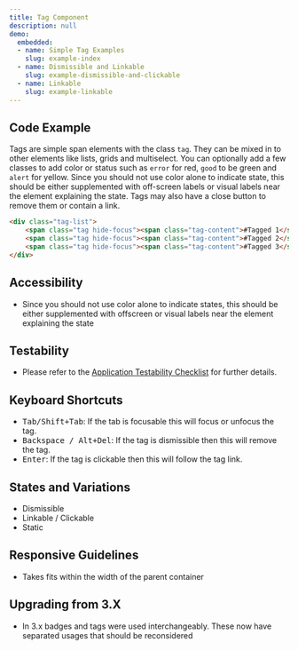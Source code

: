 ```yaml
---
title: Tag Component
description: null
demo:
  embedded:
  - name: Simple Tag Examples
    slug: example-index
  - name: Dismissible and Linkable
    slug: example-dismissible-and-clickable
  - name: Linkable
    slug: example-linkable
---
```

## Code Example

Tags are simple span elements with the class `tag`. They can be mixed in to other elements like lists, grids and multiselect. You can optionally add a few classes to add color or status such as `error` for red, `good` to be green and `alert` for yellow. Since you should not use color alone to indicate state, this should be either supplemented with off-screen labels or visual labels near the element explaining the state.
Tags may also have a close button to remove them or contain a link.

```html
<div class="tag-list">
    <span class="tag hide-focus"><span class="tag-content">#Tagged 1</span></span>
    <span class="tag hide-focus"><span class="tag-content">#Tagged 2</span></span>
    <span class="tag hide-focus"><span class="tag-content">#Tagged 3</span></span>
</div>
```

## Accessibility

- Since you should not use color alone to indicate states, this should be either supplemented with offscreen or visual labels near the element explaining the state

## Testability

- Please refer to the [Application Testability Checklist](https://design.infor.com/resources/application-testability-checklist) for further details.

## Keyboard Shortcuts

- <kbd>Tab/Shift+Tab</kbd>: If the tab is focusable this will focus or unfocus the tag.
- <kbd>Backspace / Alt+Del</kbd>: If the tag is dismissible then this will remove the tag.
- <kbd>Enter</kbd>: If the tag is clickable then this will follow the tag link.

## States and Variations

- Dismissible
- Linkable / Clickable
- Static

## Responsive Guidelines

- Takes fits within the width of the parent container

## Upgrading from 3.X

- In 3.x badges and tags were used interchangeably. These now have separated usages that should be reconsidered
